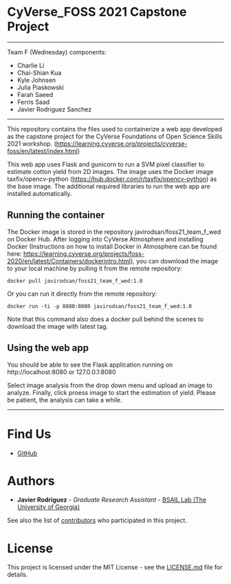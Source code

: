 # CyVerse_FOSS 2021 Capstone Project
____
Team F (Wednesday) components:

  - Charlie Li
  - Chai-Shian Kua
  - Kyle Johnsen
  - Julia Piaskowski
  - Farah Saeed
  - Ferris Saad
  - Javier Rodriguez Sanchez
____

This repository contains the files used to containerize a web app developed as the capstone project for the 
CyVerse Foundations of Open Science Skills 2021 workshop. 
(https://learning.cyverse.org/projects/cyverse-foss/en/latest/index.html)

This web app uses Flask and gunicorn to run a SVM pixel classifier to estimate cotton yield from 2D images.
The image uses the Docker image taxfix/opencv-python (https://hub.docker.com/r/taxfix/opencv-python) as the 
base image. The additional required libraries to run the web app are installed automatically.

## Running the container

The Docker image is stored in the repository javirodsan/foss21_team_f_wed on Docker Hub. After logging into 
CyVerse Atmosphere and installing Docker (Instructions on how to install Docker in Atmosphere can be found here: 
https://learning.cyverse.org/projects/foss-2020/en/latest/Containers/dockerintro.html), you can download the 
image to your local machine by pulling it from the remote repository:

```
docker pull javirodsan/foss21_team_f_wed:1.0
```

Or you can run it directly from the remote repository:

```
docker run -ti -p 8080:8080 javirodsan/foss21_team_f_wed:1.0
```
Note that this command also does a docker pull behind the scenes to download the image with latest tag. 

## Using the web app
You should be able to see the Flask application running on http://localhost:8080 or 127.0.0.1:8080

Select image analysis from the drop down menu and upload an image to analyze. Finally, click proess image to start the estimation of yield. Please be patient, the analysis can take a while.

____
# Find Us

* [GitHub](https://github.com/Javi-RS)

# Authors

* **Javier Rodriguez** - *Graduate Research Assistant* - [BSAIL Lab (The University of Georgia)](https://bsail.engr.uga.edu/)

See also the list of [contributors](https://github.com/your/repository/contributors) who 
participated in this project.

# License

This project is licensed under the MIT License - see the [LICENSE.md](LICENSE.md) file for details.
